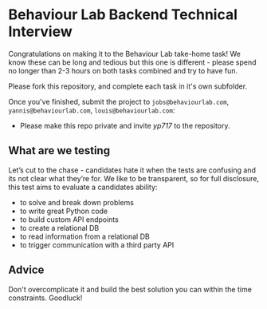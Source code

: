 # Behaviour Lab Backend Technical Interview

Congratulations on making it to the Behaviour Lab take-home task! We know these can be long and tedious but this one is different - please spend no longer than 2-3 hours on both tasks combined and try to have fun.

Please fork this repository, and complete each task in it's own subfolder.

Once you've finished, submit the project to `jobs@behaviourlab.com`, `yannis@behaviourlab.com`, `louis@behaviourlab.com`:

- Please make this repo private and invite _yp717_ to the repository.

## What are we testing

Let’s cut to the chase - candidates hate it when the tests are confusing and its not clear what they’re for. We like to be transparent, so for full disclosure, this test aims to evaluate a candidates ability:

- to solve and break down problems
- to write great Python code
- to build custom API endpoints
- to create a relational DB
- to read information from a relational DB
- to trigger communication with a third party API

## Advice

Don't overcomplicate it and build the best solution you can within the time constraints. Goodluck!
